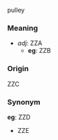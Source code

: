 pulley
### Meaning
+ _adj_: ZZA
    + __eg__: ZZB

### Origin

ZZC

### Synonym

__eg__: ZZD

+ ZZE


